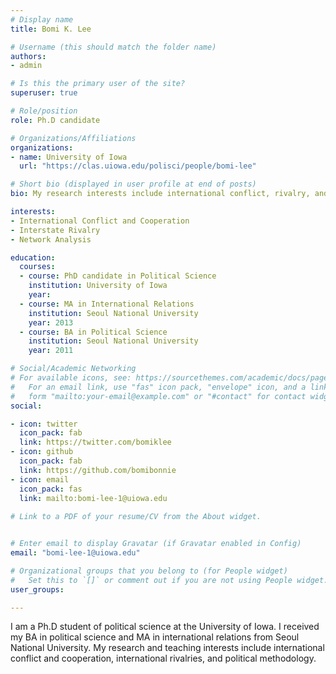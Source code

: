 ```yaml
---
# Display name
title: Bomi K. Lee

# Username (this should match the folder name)
authors:
- admin

# Is this the primary user of the site?
superuser: true

# Role/position
role: Ph.D candidate

# Organizations/Affiliations
organizations:
- name: University of Iowa
  url: "https://clas.uiowa.edu/polisci/people/bomi-lee"

# Short bio (displayed in user profile at end of posts)
bio: My research interests include international conflict, rivalry, and political methodology.

interests:
- International Conflict and Cooperation
- Interstate Rivalry
- Network Analysis

education:
  courses:
  - course: PhD candidate in Political Science
    institution: University of Iowa
    year: 
  - course: MA in International Relations
    institution: Seoul National University
    year: 2013
  - course: BA in Political Science
    institution: Seoul National University
    year: 2011

# Social/Academic Networking
# For available icons, see: https://sourcethemes.com/academic/docs/page-builder/#icons
#   For an email link, use "fas" icon pack, "envelope" icon, and a link in the
#   form "mailto:your-email@example.com" or "#contact" for contact widget.
social:

- icon: twitter
  icon_pack: fab
  link: https://twitter.com/bomiklee
- icon: github
  icon_pack: fab
  link: https://github.com/bomibonnie
- icon: email
  icon_pack: fas
  link: mailto:bomi-lee-1@uiowa.edu
  
# Link to a PDF of your resume/CV from the About widget.


# Enter email to display Gravatar (if Gravatar enabled in Config)
email: "bomi-lee-1@uiowa.edu"

# Organizational groups that you belong to (for People widget)
#   Set this to `[]` or comment out if you are not using People widget.
user_groups:

---
```


I am a Ph.D student of political science at the University of Iowa. I received my BA in political science and MA in international relations from Seoul National University. My research and teaching interests include international conflict and cooperation, international rivalries, and political methodology.
